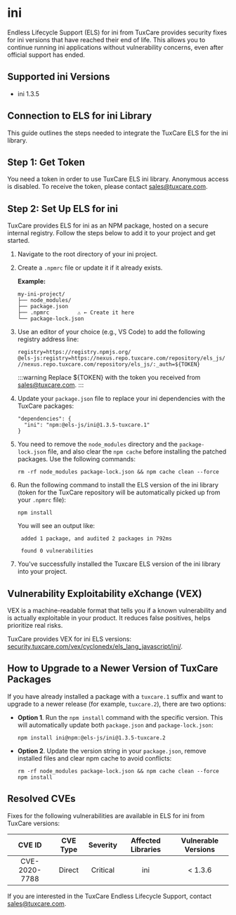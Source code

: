 # ini

Endless Lifecycle Support (ELS) for ini from TuxCare provides security fixes for ini versions that have reached their end of life. This allows you to continue running ini applications without vulnerability concerns, even after official support has ended.

## Supported ini Versions

* ini 1.3.5

## Connection to ELS for ini Library

This guide outlines the steps needed to integrate the TuxCare ELS for the ini library.

## Step 1: Get Token

You need a token in order to use TuxCare ELS ini library. Anonymous access is disabled. To receive the token, please contact [sales@tuxcare.com](mailto:sales@tuxcare.com).

## Step 2: Set Up ELS for ini

TuxCare provides ELS for ini as an NPM package, hosted on a secure internal registry. Follow the steps below to add it to your project and get started.

1. Navigate to the root directory of your ini project.
2. Create a `.npmrc` file or update it if it already exists.

   **Example:**

   ```text
   my-ini-project/
   ├── node_modules/
   ├── package.json
   ├── .npmrc         ⚠️ ← Create it here
   └── package-lock.json
   ```

3. Use an editor of your choice (e.g., VS Code) to add the following registry address line:

   <CodeWithCopy>

   ```text
   registry=https://registry.npmjs.org/
   @els-js:registry=https://nexus.repo.tuxcare.com/repository/els_js/
   //nexus.repo.tuxcare.com/repository/els_js/:_auth=${TOKEN}
   ```

   </CodeWithCopy>

   :::warning
   Replace ${TOKEN} with the token you received from [sales@tuxcare.com](mailto:sales@tuxcare.com).
   :::

4. Update your `package.json` file to replace your ini dependencies with the TuxCare packages:

   <CodeWithCopy>

   ```text
   "dependencies": {
     "ini": "npm:@els-js/ini@1.3.5-tuxcare.1"
   }
   ```

   </CodeWithCopy>

5. You need to remove the `node_modules` directory and the `package-lock.json` file, and also clear the `npm cache` before installing the patched packages. Use the following commands:
   
   <CodeWithCopy>

   ```text
   rm -rf node_modules package-lock.json && npm cache clean --force
   ```

   </CodeWithCopy>

6. Run the following command to install the ELS version of the ini library (token for the TuxCare repository will be automatically picked up from your `.npmrc` file):

   <CodeWithCopy>

   ```text
   npm install
   ```

   </CodeWithCopy>

   You will see an output like:

   ```text
    added 1 package, and audited 2 packages in 792ms
    
    found 0 vulnerabilities
   ```

7. You've successfully installed the Tuxcare ELS version of the ini library into your project.

## Vulnerability Exploitability eXchange (VEX) 

VEX is a machine-readable format that tells you if a known vulnerability and is actually exploitable in your product. It reduces false positives, helps prioritize real risks.

TuxCare provides VEX for ini ELS versions: [security.tuxcare.com/vex/cyclonedx/els_lang_javascript/ini/](https://security.tuxcare.com/vex/cyclonedx/els_lang_javascript/ini/).

## How to Upgrade to a Newer Version of TuxCare Packages

If you have already installed a package with a `tuxcare.1` suffix and want to upgrade to a newer release (for example, `tuxcare.2`), there are two options:

* **Option 1**. Run the `npm install` command with the specific version. This will automatically update both `package.json` and `package-lock.json`:

  <CodeWithCopy>

  ```text
  npm install ini@npm:@els-js/ini@1.3.5-tuxcare.2
  ```

  </CodeWithCopy>

* **Option 2**. Update the version string in your `package.json`, remove installed files and clear npm cache to avoid conflicts:

  <CodeWithCopy>

  ```text
  rm -rf node_modules package-lock.json && npm cache clean --force
  npm install
  ```

  </CodeWithCopy>

## Resolved CVEs

Fixes for the following vulnerabilities are available in ELS for ini from TuxCare versions:

| CVE ID         | CVE Type | Severity | Affected Libraries | Vulnerable Versions |
| :------------: | :------: |:--------:|:------------------:| :----------------: |
| CVE-2020-7788  | Direct   | Critical | ini                | < 1.3.6            |

If you are interested in the TuxCare Endless Lifecycle Support, contact [sales@tuxcare.com](mailto:sales@tuxcare.com).
